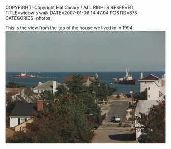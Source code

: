 COPYRIGHT=Copyright Hal Canary / ALL RIGHTS RESERVED
TITLE=widow's walk
DATE=2007-01-06 14:47:04
POSTID=675
CATEGORIES=photos;

This is the view from the top of the house we lived in in 1994.  
![view of beach](/photos/1994-top-of-house.jpg)

